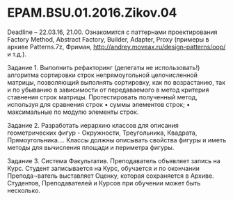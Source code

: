 # EPAM.BSU.01.2016.Zikov.04
Deadline – 22.03.16, 21.00.
Ознакомится с паттернами проектирования Factory Method, Abstract Factory, Builder, Adapter, Proxy (примеры в архиве Patterns.7z, Фриман, http://andrey.moveax.ru/design-patterns/oop/ и т.д.).

Задание 1.
Выполнить рефакторинг (делегаты не использовать!) алгоритма сортировки строк непрямоугольной целочисленной матрицы, позволяющий выполнять сортировку, как по возрастанию, так и по убыванию в зависимости от передаваемого в метод критерия ставнения строк матрицы. Протестировать полученный метод, используя для сравнения строк 
•	суммы элементов строк; 
•	максимальные по модулю элементы строк. 

Задание 2.
Разработать иерархию классов для описания геометрических фигур - Окружности, Треугольника, Квадрата, Прямоугольника…. Классы должны описывать свойства фигуры и иметь методы для вычисления площади и периметра фигуры.


Задание 3.
Система Факультатив. Преподаватель объявляет запись на Курс. Студент записывается на Курс, обучается и по окончании Препода¬ватель выставляет Оценку, которая сохраняется в Архиве. Студентов, Преподавателей и Курсов при обучении может быть несколько.
